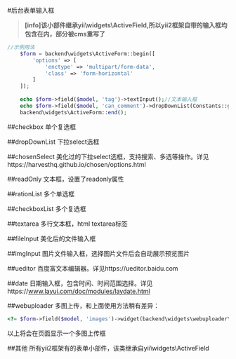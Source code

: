#后台表单输入框

>**[info]该小部件继承yii\widgets\ActiveField,所以yii2框架自带的输入框均包含在内，部分被cms重写了**

```php
//示例用法
    $form = backend\widgets\ActiveForm::begin([
        'options' => [
            'enctype' => 'multipart/form-data',
            'class' => 'form-horizontal'
        ]
    ]);
    
    echo $form->field($model, 'tag')->textInput();//文本输入框
    echo $form->field($model, 'can_comment')->dropDownList(Constants::getYesNoItems());//select选框
    backend\widgets\ActiveForm::end();
```

##checkbox
单个复选框

##dropDownList
下拉select选框

##chosenSelect
美化过的下拉select选框，支持搜索、多选等操作。详见https://harvesthq.github.io/chosen/options.html

##readOnly
文本框，设置了readonly属性

##rationList
多个单选框

##checkboxList
多个复选框

##textarea
多行文本框，html textarea标签

##fileInput
美化后的文件输入框

##imgInput
图片文件输入框，选择图片文件后会自动展示预览图片

##ueditor
百度富文本编辑器。详见https://ueditor.baidu.com

##date
日期输入框，包含时间、时间范围选择。详见https://www.layui.com/doc/modules/laydate.html

##webuploader
多图上传，和上面使用方法稍有差异：
```php
<?= $form->field($model, 'images')->widget(backend\widgets\webuploader\Webuploader::className()); ?>
```
以上将会在页面显示一个多图上传框

##其他
所有yii2框架有的表单小部件，该类继承自yii\widgets\ActiveField
